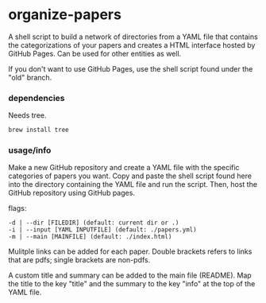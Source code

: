 organize-papers
====

A shell script to build a network of directories from a YAML file that contains the categorizations of your papers and creates a HTML interface hosted by GitHub Pages. Can be used for other entities as well.

If you don't want to use GitHub Pages, use the shell script found under the "old" branch.

### dependencies

Needs tree.
```bash
brew install tree
```

### usage/info

Make a new GitHub repository and create a YAML file with the specific categories of papers you want. Copy and paste the shell script found here into the directory containing the YAML file and run the script. Then, host the GitHub repository using GitHub pages.

flags:
```
-d | --dir [FILEDIR] (default: current dir or .)
-i | --input [YAML INPUTFILE] (default: ./papers.yml)
-m | --main [MAINFILE] (default: ./index.html)
```

Mulitple links can be added for each paper. Double brackets refers to links that are pdfs; single brackets are non-pdfs.

A custom title and summary can be added to the main file (README). Map the title to the key "title" and the summary to the key "info" at the top of the YAML file.

